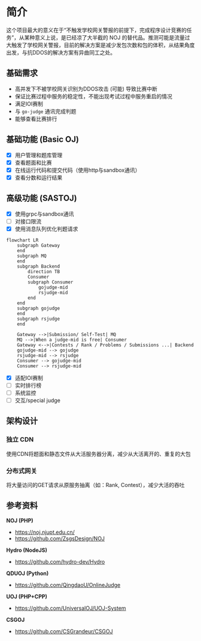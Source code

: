 # 简介

这个项目最大的意义在于“不触发学校网关警报的前提下，完成程序设计竞赛的任务”，从某种意义上说，是已经凉了大半截的 NOJ 的替代品。推测可能是流量过大触发了学校网关警报，目前的解决方案是减少发包次数和包的体积，从结果角度出发，与抗DDOS的解决方案有异曲同工之处。

## 基础需求

- 高并发下不被学校网关识别为DDOS攻击 (可能) 导致比赛中断
- 保证比赛过程中服务的稳定性，不能出现考试过程中服务重启的情况
- 满足IOI赛制
- 与 `go-judge` 通讯完成判题
- 能够查看比赛排行

## 基础功能 (Basic OJ)

- [x] 用户管理和题库管理
- [x] 查看题面和比赛
- [x] 在线运行代码和提交代码（使用http与sandbox通讯）
- [x] 查看分数和运行结果

## 高级功能 (SASTOJ)

- [x] 使用grpc与sandbox通讯
- [ ] 对接口限流
- [x] 使用消息队列优化判题请求

```mermaid
flowchart LR
    subgraph Gateway
    end
    subgraph MQ
    end
    subgraph Backend
        direction TB
        Consumer
        subgraph Consumer
            gojudge-mid
            rsjudge-mid
        end
    end
    subgraph gojudge
    end
    subgraph rsjudge
    end

    Gateway -->|Submission/ Self-Test| MQ
    MQ -->|When a judge-mid is free| Consumer
    Gateway <-->|Contests / Rank / Problems / Submissions ...| Backend
    gojudge-mid --> gojudge
    rsjudge-mid --> rsjudge
    Consumer --> gojudge-mid
    Consumer --> rsjudge-mid
```

- [x] 适配IOI赛制
- [ ] 实时排行榜
- [ ] 系统监控
- [ ] 交互/special judge

## 架构设计

### 独立 CDN

使用CDN将题面和静态文件从大活服务器分离，减少从大活离开的、重复的大包

### 分布式网关

将大量访问的GET请求从原服务抽离（如：Rank, Contest），减少大活的吞吐

## 参考资料

**NOJ (PHP)**

- <https://noj.njupt.edu.cn/>
- <https://github.com/ZsgsDesign/NOJ>

**Hydro (NodeJS)**

- <https://github.com/hydro-dev/Hydro>

**QDUOJ (Python)**

- <https://github.com/QingdaoU/OnlineJudge>

**UOJ (PHP+CPP)**

- <https://github.com/UniversalOJ/UOJ-System>

**CSGOJ**

- <https://github.com/CSGrandeur/CSGOJ>
